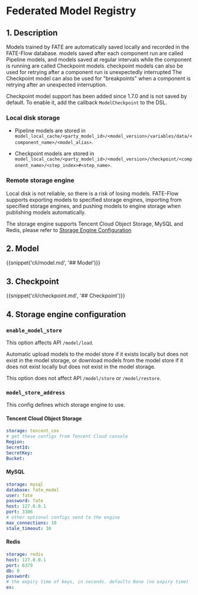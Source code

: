 # Federated Model Registry

## 1. Description

Models trained by FATE are automatically saved locally and recorded in the FATE-Flow database. models saved after each component run are called Pipeline models, and models saved at regular intervals while the component is running are called Checkpoint models. checkpoint models can also be used for retrying after a component run is unexpectedly interrupted The Checkpoint model can also be used for "breakpoints" when a component is retrying after an unexpected interruption.

Checkpoint model support has been added since 1.7.0 and is not saved by default. To enable it, add the callback `ModelCheckpoint` to the DSL.

### Local disk storage

- Pipeline models are stored in `model_local_cache/<party_model_id>/<model_version>/variables/data/<component_name>/<model_alias>`.

- Checkpoint models are stored in `model_local_cache/<party_model_id>/<model_version>/checkpoint/<component_name>/<step_index>#<step_name>`.

### Remote storage engine

Local disk is not reliable, so there is a risk of losing models. FATE-Flow supports exporting models to specified storage engines, importing from specified storage engines, and pushing models to engine storage when publishing models automatically.

The storage engine supports Tencent Cloud Object Storage, MySQL and Redis, please refer to [Storage Engine Configuration](#4-storage-engine-configuration)

## 2. Model

{{snippet('cli/model.md', '## Model')}}

## 3. Checkpoint

{{snippet('cli/checkpoint.md', '## Checkpoint')}}

## 4. Storage engine configuration

### `enable_model_store`

This option affects API `/model/load`.

Automatic upload models to the model store if it exists locally but does not exist in the model storage, or download models from the model store if it does not exist locally but does not exist in the model storage.

This option does not affect API `/model/store` or `/model/restore`.

### `model_store_address`

This config defines which storage engine to use.

#### Tencent Cloud Object Storage

```yaml
storage: tencent_cos
# get these configs from Tencent Cloud console
Region:
SecretId:
SecretKey:
Bucket:
```

#### MySQL

```yaml
storage: mysql
database: fate_model
user: fate
password: fate
host: 127.0.0.1
port: 3306
# other optional configs send to the engine
max_connections: 10
stale_timeout: 10
```

#### Redis

```yaml
storage: redis
host: 127.0.0.1
port: 6379
db: 0
password:
# the expiry time of keys, in seconds. defaults None (no expiry time)
ex:
```
